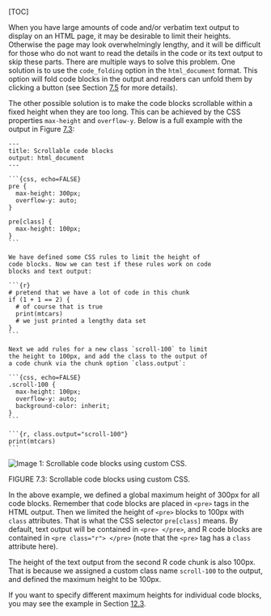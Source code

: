 [TOC]

When you have large amounts of code and/or verbatim text output to display on an HTML page, it may be desirable to limit their heights. Otherwise the page may look overwhelmingly lengthy, and it will be difficult for those who do not want to read the details in the code or its text output to skip these parts. There are multiple ways to solve this problem. One solution is to use the `code_folding` option in the `html_document` format. This option will fold code blocks in the output and readers can unfold them by clicking a button (see Section [7.5]($Fold-All-Code-Blocks-But-Show-Some-Initially) for more details).

The other possible solution is to make the code blocks scrollable within a fixed height when they are too long. This can be achieved by the CSS properties `max-height` and `overflow-y`. Below is a full example with the output in Figure [7.3](#fig73):

    ---
    title: Scrollable code blocks
    output: html_document
    ---
    
    ```{css, echo=FALSE}
    pre {
      max-height: 300px;
      overflow-y: auto;
    }
    
    pre[class] {
      max-height: 100px;
    }
    ```
    
    We have defined some CSS rules to limit the height of
    code blocks. Now we can test if these rules work on code
    blocks and text output:
    
    ```{r}
    # pretend that we have a lot of code in this chunk
    if (1 + 1 == 2) {
      # of course that is true
      print(mtcars)
      # we just printed a lengthy data set
    }
    ```
    
    Next we add rules for a new class `scroll-100` to limit
    the height to 100px, and add the class to the output of
    a code chunk via the chunk option `class.output`:
    
    ```{css, echo=FALSE}
    .scroll-100 {
      max-height: 100px;
      overflow-y: auto;
      background-color: inherit;
    }
    ```
    
    ```{r, class.output="scroll-100"}
    print(mtcars)
    ```

![Image 1: Scrollable code blocks using custom CSS.](https://bookdown.org/yihui/rmarkdown-cookbook/images/html-scroll.png)

<div id="fig73">
FIGURE 7.3: Scrollable code blocks using custom CSS.
</div>

In the above example, we defined a global maximum height of 300px for all code blocks. Remember that code blocks are placed in `<pre>` tags in the HTML output. Then we limited the height of `<pre>` blocks to 100px with `class` attributes. That is what the CSS selector `pre[class]` means. By default, text output will be contained in `<pre> </pre>`, and R code blocks are contained in `<pre class="r"> </pre>` (note that the `<pre>` tag has a `class` attribute here).

The height of the text output from the second R code chunk is also 100px. That is because we assigned a custom class name `scroll-100` to the output, and defined the maximum height to be 100px.

If you want to specify different maximum heights for individual code blocks, you may see the example in Section [12.3]($Scrollable-Text-Output).
